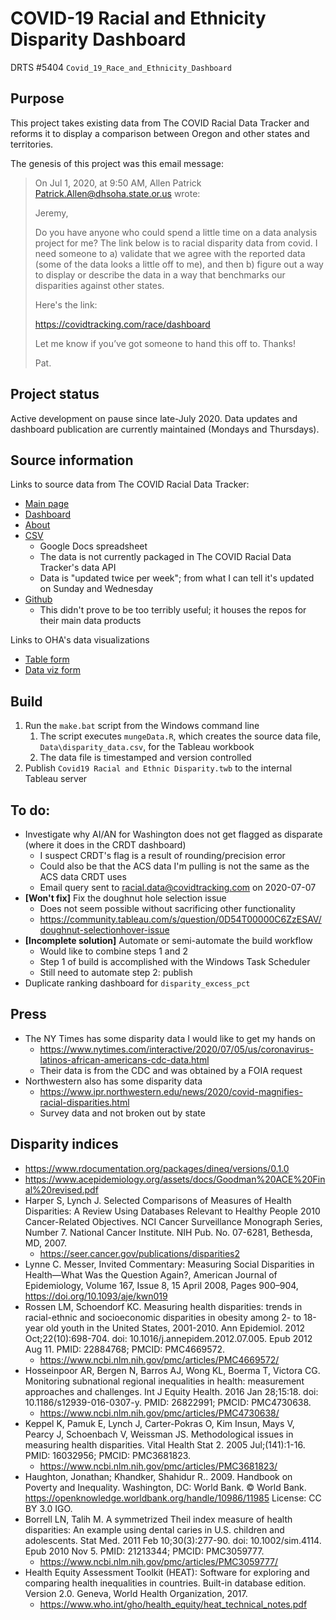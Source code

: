 # COVID-19 Racial and Ethnicity Disparity Dashboard

DRTS #5404 `Covid_19_Race_and_Ethnicity_Dashboard`


## Purpose

This project takes existing data from The COVID Racial Data Tracker and reforms
it to display a comparison between Oregon and other states and territories.

The genesis of this project was this email message:

> On Jul 1, 2020, at 9:50 AM, Allen Patrick <Patrick.Allen@dhsoha.state.or.us> wrote:
> 
> Jeremy,
> 
> Do you have anyone who could spend a little time on a data analysis project for
> me? The link below is to racial disparity data from covid. I need someone to a)
> validate that we agree with the reported data (some of the data looks a little
> off to me), and then b) figure out a way to display or describe the data in a
> way that benchmarks our disparities against other states.
> 
> Here's the link:
> 
> https://covidtracking.com/race/dashboard
> 
> Let me know if you’ve got someone to hand this off to. Thanks!
> 
> Pat.


## Project status

Active development on pause since late-July 2020.
Data updates and dashboard publication are currently maintained (Mondays and Thursdays).


## Source information

Links to source data from The COVID Racial Data Tracker:

* [Main page](https://covidtracking.com/race)
* [Dashboard](https://covidtracking.com/race/dashboard/)
* [About](https://covidtracking.com/race/about)
* [CSV](https://docs.google.com/spreadsheets/d/e/2PACX-1vR_xmYt4ACPDZCDJcY12kCiMiH0ODyx3E1ZvgOHB8ae1tRcjXbs_yWBOA4j4uoCEADVfC1PS2jYO68B/pub?gid=43720681&single=true&output=csv)
  * Google Docs spreadsheet
  * The data is not currently packaged in The COVID Racial Data Tracker's data API
  * Data is "updated twice per week"; from what I can tell it's updated on Sunday and Wednesday
* [Github](https://github.com/COVID19Tracking)
  * This didn't prove to be too terribly useful; it houses the repos for their main data products

Links to OHA's data visualizations

* [Table form](https://public.tableau.com/profile/oregon.health.authority.covid.19#!/vizhome/OregonCOVID-19CaseDemographicsandDiseaseSeverityStatewide-SummaryTable/DemographicDataSummaryTable)
* [Data viz form](https://public.tableau.com/profile/oregon.health.authority.covid.19#!/vizhome/OregonCOVID-19CaseDemographicsandDiseaseSeverityStatewide/DemographicData)


## Build

1. Run the `make.bat` script from the Windows command line
   1. The script executes `mungeData.R`, which creates the source data file, `Data\disparity_data.csv`, for the Tableau workbook
   2. The data file is timestamped and version controlled
2. Publish `Covid19 Racial and Ethnic Disparity.twb` to the internal Tableau server


## To do:

* Investigate why AI/AN for Washington does not get flagged as disparate (where it does in the CRDT dashboard)
  * I suspect CRDT's flag is a result of rounding/precision error
  * Could also be that the ACS data I'm pulling is not the same as the ACS data CRDT uses
  * Email query sent to racial.data@covidtracking.com on 2020-07-07
* **[Won't fix]** Fix the doughnut hole selection issue
  * Does not seem possible without sacrificing other functionality
  * https://community.tableau.com/s/question/0D54T00000C6ZzESAV/doughnut-selectionhover-issue
* **[Incomplete solution]** Automate or semi-automate the build workflow
  * Would like to combine steps 1 and 2
  * Step 1 of build is accomplished with the Windows Task Scheduler
  * Still need to automate step 2: publish
* Duplicate ranking dashboard for `disparity_excess_pct`


## Press

* The NY Times has some disparity data I would like to get my hands on
  * https://www.nytimes.com/interactive/2020/07/05/us/coronavirus-latinos-african-americans-cdc-data.html
  * Their data is from the CDC and was obtained by a FOIA request
* Northwestern also has some disparity data
  * https://www.ipr.northwestern.edu/news/2020/covid-magnifies-racial-disparities.html
  * Survey data and not broken out by state


## Disparity indices

* https://www.rdocumentation.org/packages/dineq/versions/0.1.0
* https://www.acepidemiology.org/assets/docs/Goodman%20ACE%20Final%20revised.pdf
* Harper S, Lynch J. Selected Comparisons of Measures of Health Disparities: A Review Using Databases Relevant to Healthy People 2010 Cancer-Related Objectives. NCI Cancer Surveillance Monograph Series, Number 7. National Cancer Institute. NIH Pub. No. 07-6281, Bethesda, MD, 2007.
  * https://seer.cancer.gov/publications/disparities2
* Lynne C. Messer, Invited Commentary: Measuring Social Disparities in Health—What Was the Question Again?, American Journal of Epidemiology, Volume 167, Issue 8, 15 April 2008, Pages 900–904, https://doi.org/10.1093/aje/kwn019
* Rossen LM, Schoendorf KC. Measuring health disparities: trends in racial-ethnic and socioeconomic disparities in obesity among 2- to 18-year old youth in the United States, 2001-2010. Ann Epidemiol. 2012 Oct;22(10):698-704. doi: 10.1016/j.annepidem.2012.07.005. Epub 2012 Aug 11. PMID: 22884768; PMCID: PMC4669572.
  * https://www.ncbi.nlm.nih.gov/pmc/articles/PMC4669572/
* Hosseinpoor AR, Bergen N, Barros AJ, Wong KL, Boerma T, Victora CG. Monitoring subnational regional inequalities in health: measurement approaches and challenges. Int J Equity Health. 2016 Jan 28;15:18. doi: 10.1186/s12939-016-0307-y. PMID: 26822991; PMCID: PMC4730638.
  * https://www.ncbi.nlm.nih.gov/pmc/articles/PMC4730638/
* Keppel K, Pamuk E, Lynch J, Carter-Pokras O, Kim Insun, Mays V, Pearcy J, Schoenbach V, Weissman JS. Methodological issues in measuring health disparities. Vital Health Stat 2. 2005 Jul;(141):1-16. PMID: 16032956; PMCID: PMC3681823.
  * https://www.ncbi.nlm.nih.gov/pmc/articles/PMC3681823/
* Haughton, Jonathan; Khandker, Shahidur R.. 2009. Handbook on Poverty and Inequality. Washington, DC: World Bank. © World Bank. https://openknowledge.worldbank.org/handle/10986/11985 License: CC BY 3.0 IGO.
* Borrell LN, Talih M. A symmetrized Theil index measure of health disparities: An example using dental caries in U.S. children and adolescents. Stat Med. 2011 Feb 10;30(3):277-90. doi: 10.1002/sim.4114. Epub 2010 Nov 5. PMID: 21213344; PMCID: PMC3059777.
  * https://www.ncbi.nlm.nih.gov/pmc/articles/PMC3059777/
* Health Equity Assessment Toolkit (HEAT): Software for exploring and comparing health inequalities in countries. Built-in database edition. Version 2.0. Geneva, World Health Organization, 2017.
  * https://www.who.int/gho/health_equity/heat_technical_notes.pdf
